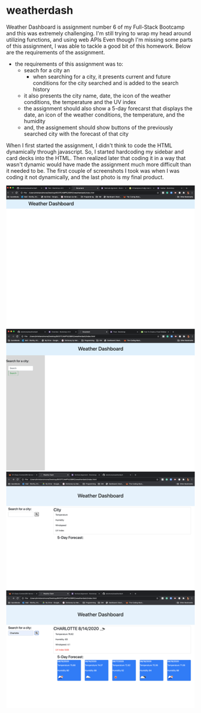 # weatherdash

Weather Dashboard is assignment number 6 of my Full-Stack Bootcamp and this was extremely challenging. I'm still trying to wrap my head around utilizing functions, and using web APIs Even though I'm missing some parts of this assignment, I was able to tackle a good bit of this homework. Below are the requirements of the assignment.

 - the requirements of this assignment was to:
    - seach for a city an 
      - when searching for a city, it presents current and future conditions for the city searched and is added to the search history
    - it also presents the city name, date, the icon of the weather conditions, the temperature and the UV index
    - the assignment should also show a 5-day forecarst that displays the date, an icon of the weather conditions, the temperature, and the humidity
    - and, the assignement should show buttons of the previously searched city with the forecast of that city

When I first started the assignment, I didn't think to code the HTML dynamically through javascript. So, I started hardcoding my sidebar and card decks into the HTML. Then realized later that coding it in a way that wasn't dynamic would have made the assignment much more difficult than it needed to be. The first couple of screenshots I took was when I was coding it not dynamically, and the last photo is my final product. 

![](assets/screenshot1.png)
![](assets/screenshot2.png)
![](assets/screenshot3.png)
![](assets/screenshot4.png)



